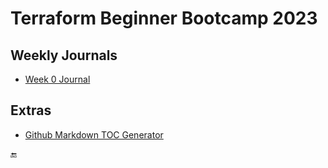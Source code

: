 # Terraform Beginner Bootcamp 2023



## Weekly Journals

- [Week 0 Journal](/journal/week0.md)

## Extras

- [Github Markdown TOC Generator](https://ecotrust-canada.github.io/markdown-toc/)

:end: